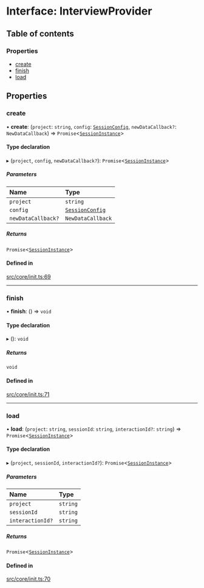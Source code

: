 # Interface: InterviewProvider

## Table of contents

### Properties

- [create](../wiki/InterviewProvider#create)
- [finish](../wiki/InterviewProvider#finish)
- [load](../wiki/InterviewProvider#load)

## Properties

### create

• **create**: (`project`: `string`, `config`: [`SessionConfig`](../wiki/SessionConfig), `newDataCallback?`: `NewDataCallback`) => `Promise`\<[`SessionInstance`](../wiki/SessionInstance)\>

#### Type declaration

▸ (`project`, `config`, `newDataCallback?`): `Promise`\<[`SessionInstance`](../wiki/SessionInstance)\>

##### Parameters

| Name | Type |
| :------ | :------ |
| `project` | `string` |
| `config` | [`SessionConfig`](../wiki/SessionConfig) |
| `newDataCallback?` | `NewDataCallback` |

##### Returns

`Promise`\<[`SessionInstance`](../wiki/SessionInstance)\>

#### Defined in

[src/core/init.ts:69](https://github.com/decisively-io/interview-sdk/blob/4eec9a19760741f59f131856d1e1811e232ea805/src/core/init.ts#L69)

___

### finish

• **finish**: () => `void`

#### Type declaration

▸ (): `void`

##### Returns

`void`

#### Defined in

[src/core/init.ts:71](https://github.com/decisively-io/interview-sdk/blob/4eec9a19760741f59f131856d1e1811e232ea805/src/core/init.ts#L71)

___

### load

• **load**: (`project`: `string`, `sessionId`: `string`, `interactionId?`: `string`) => `Promise`\<[`SessionInstance`](../wiki/SessionInstance)\>

#### Type declaration

▸ (`project`, `sessionId`, `interactionId?`): `Promise`\<[`SessionInstance`](../wiki/SessionInstance)\>

##### Parameters

| Name | Type |
| :------ | :------ |
| `project` | `string` |
| `sessionId` | `string` |
| `interactionId?` | `string` |

##### Returns

`Promise`\<[`SessionInstance`](../wiki/SessionInstance)\>

#### Defined in

[src/core/init.ts:70](https://github.com/decisively-io/interview-sdk/blob/4eec9a19760741f59f131856d1e1811e232ea805/src/core/init.ts#L70)
